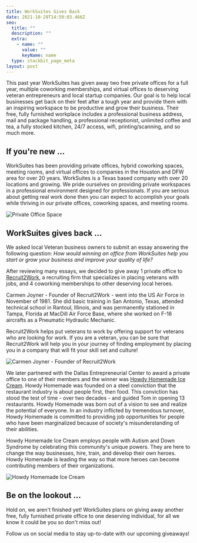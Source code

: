 ```yaml
---
title: WorkSuites Gives Back
date: 2021-10-29T14:59:03.466Z
seo:
  title: ""
  description: ""
  extra:
    - name: ""
      value: ""
      keyName: name
  type: stackbit_page_meta
layout: post
---
```

This past year WorkSuites has given away two free private offices for a full year, multiple coworking memberships, and virtual offices to deserving veteran entrepreneurs and local startup companies. Our goal is to help local businesses get back on their feet after a tough year and provide them with an inspiring workspace to be productive and grow their business. Their free, fully furnished workplace includes a professional business address, mail and package handling, a professional receptionist, unlimited coffee and tea, a fully stocked kitchen, 24/7 access, wifi, printing/scanning, and so much more.

## If you're new ...

WorkSuites has been providing private offices, hybrid coworking spaces, meeting rooms, and virtual offices to companies in the Houston and DFW area for over 20 years. WorkSuites is a Texas based company with over 20 locations and growing. We pride ourselves on providing private workspaces in a professional environment designed for professionals. If you are serious about getting real work done then you can expect to accomplish your goals while thriving in our private offices, coworking spaces, and meeting rooms.

![](/images/office-space-for-rent.png "Private Office Space")

## WorkSuites gives back ...

We asked local Veteran business owners to submit an essay answering the following question: *How would winning an office from WorkSuites help you start or grow your business and improve your quality of life?*

After reviewing many essays, we decided to give away 1 private office to [Recruit2Work](https://recruit2work.com/), a recruiting firm that specializes in placing veterans with jobs, and 4 coworking memberships to other deserving local heroes.

Carmen Joyner - Founder of Recruit2Work - went into the US Air Force in November of 1981. She did basic training in San Antonio, Texas, attended technical school in Rantoul, Illinois, and was permanently stationed in Tampa, Florida at MacDill Air Force Base, where she worked on F-16 aircrafts as a Pneumatic Hydraulic Mechanic.

Recruit2Work helps put veterans to work by offering support for veterans who are looking for work. If you are a veteran, you can be sure that Recruit2Work will help you in your journey of finding employment by placing you in a company that will fit your skill set and culture!

![](/images/recruit2hire.png "Carmen Joyner - Founder of Recruit2Work")

We later partnered with the Dallas Entrepreneurial Center to award a private office to one of their members and the winner was [Howdy Homemade Ice Cream](https://www.howdyhomemade.com/). Howdy Homemade was founded on a steel conviction that the restaurant industry is about people first, then food. This conviction has stood the test of time - over two decades - and guided Tom in opening 13 restaurants. Howdy Homemade was born out of a vision to see and realize the potential of everyone. In an industry inflicted by tremendous turnover, Howdy Homemade is committed to providing job opportunities for people who have been marginalized because of society's misunderstanding of their abilities. 

Howdy Homemade Ice Cream employs people with Autism and Down Syndrome by celebrating this community's unique powers. They are here to change the way businesses, hire, train, and develop their own heroes. Howdy Homemade is leading the way so that more heroes can become contributing members of their organizations.

![](/images/howdy-homemade-ice-cream.png "Howdy Homemade Ice Cream")

## Be on the lookout ...

Hold on, we aren't finished yet! WorkSuites plans on giving away another free, fully furnished private office to one deserving individual, for all we know it could be you so don't miss out!

Follow us on social media to stay up-to-date with our upcoming giveaways!